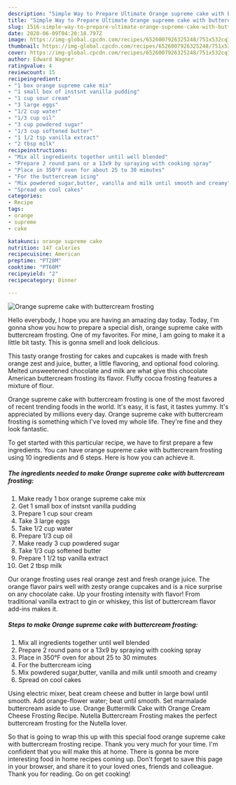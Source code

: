 ```yaml
---
description: "Simple Way to Prepare Ultimate Orange supreme cake with buttercream frosting"
title: "Simple Way to Prepare Ultimate Orange supreme cake with buttercream frosting"
slug: 1516-simple-way-to-prepare-ultimate-orange-supreme-cake-with-buttercream-frosting
date: 2020-06-09T04:20:18.797Z
image: https://img-global.cpcdn.com/recipes/6526007926325248/751x532cq70/orange-supreme-cake-with-buttercream-frosting-recipe-main-photo.jpg
thumbnail: https://img-global.cpcdn.com/recipes/6526007926325248/751x532cq70/orange-supreme-cake-with-buttercream-frosting-recipe-main-photo.jpg
cover: https://img-global.cpcdn.com/recipes/6526007926325248/751x532cq70/orange-supreme-cake-with-buttercream-frosting-recipe-main-photo.jpg
author: Edward Wagner
ratingvalue: 4
reviewcount: 15
recipeingredient:
- "1 box orange supreme cake mix"
- "1 small box of instsnt vanilla pudding"
- "1 cup sour cream"
- "3 large eggs"
- "1/2 cup water"
- "1/3 cup oil"
- "3 cup powdered sugar"
- "1/3 cup softened butter"
- "1 1/2 tsp vanilla extract"
- "2 tbsp milk"
recipeinstructions:
- "Mix all ingredients together until well blended"
- "Prepare 2 round pans or a 13x9 by spraying with cooking spray"
- "Place in 350°F oven for about 25 to 30 mimutes"
- "For the buttercream icing"
- "Mix powdered sugar,butter, vanilla and milk until smooth and creamy"
- "Spread on cool cakes"
categories:
- Recipe
tags:
- orange
- supreme
- cake

katakunci: orange supreme cake 
nutrition: 147 calories
recipecuisine: American
preptime: "PT28M"
cooktime: "PT60M"
recipeyield: "2"
recipecategory: Dinner

---
```



![Orange supreme cake with buttercream frosting](https://img-global.cpcdn.com/recipes/6526007926325248/751x532cq70/orange-supreme-cake-with-buttercream-frosting-recipe-main-photo.jpg)

Hello everybody, I hope you are having an amazing day today. Today, I'm gonna show you how to prepare a special dish, orange supreme cake with buttercream frosting. One of my favorites. For mine, I am going to make it a little bit tasty. This is gonna smell and look delicious.

This tasty orange frosting for cakes and cupcakes is made with fresh orange zest and juice, butter, a little flavoring, and optional food coloring. Melted unsweetened chocolate and milk are what give this chocolate American buttercream frosting its flavor. Fluffy cocoa frosting features a mixture of flour.

Orange supreme cake with buttercream frosting is one of the most favored of recent trending foods in the world. It's easy, it is fast, it tastes yummy. It's appreciated by millions every day. Orange supreme cake with buttercream frosting is something which I've loved my whole life. They're fine and they look fantastic.


To get started with this particular recipe, we have to first prepare a few ingredients. You can have orange supreme cake with buttercream frosting using 10 ingredients and 6 steps. Here is how you can achieve it.

<!--inarticleads1-->

##### The ingredients needed to make Orange supreme cake with buttercream frosting:

1. Make ready 1 box orange supreme cake mix
1. Get 1 small box of instsnt vanilla pudding
1. Prepare 1 cup sour cream
1. Take 3 large eggs
1. Take 1/2 cup water
1. Prepare 1/3 cup oil
1. Make ready 3 cup powdered sugar
1. Take 1/3 cup softened butter
1. Prepare 1 1/2 tsp vanilla extract
1. Get 2 tbsp milk


Our orange frosting uses real orange zest and fresh orange juice. The orange flavor pairs well with zesty orange cupcakes and is a nice surprise on any chocolate cake. Up your frosting intensity with flavor! From traditional vanilla extract to gin or whiskey, this list of buttercream flavor add-ins makes it. 

<!--inarticleads2-->

##### Steps to make Orange supreme cake with buttercream frosting:

1. Mix all ingredients together until well blended
1. Prepare 2 round pans or a 13x9 by spraying with cooking spray
1. Place in 350°F oven for about 25 to 30 mimutes
1. For the buttercream icing
1. Mix powdered sugar,butter, vanilla and milk until smooth and creamy
1. Spread on cool cakes


Using electric mixer, beat cream cheese and butter in large bowl until smooth. Add orange-flower water; beat until smooth. Set marmalade buttercream aside to use. Orange Buttermilk Cake with Orange Cream Cheese Frosting Recipe. Nutella Buttercream Frosting makes the perfect buttercream frosting for the Nutella lover. 

So that is going to wrap this up with this special food orange supreme cake with buttercream frosting recipe. Thank you very much for your time. I'm confident that you will make this at home. There is gonna be more interesting food in home recipes coming up. Don't forget to save this page in your browser, and share it to your loved ones, friends and colleague. Thank you for reading. Go on get cooking!
